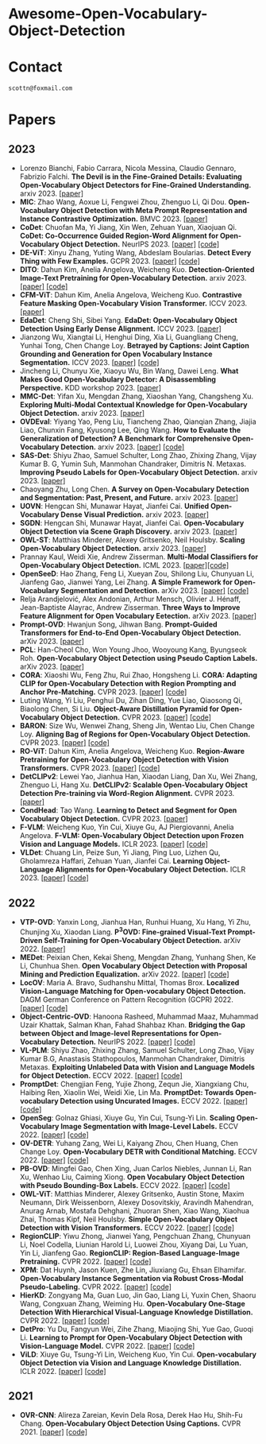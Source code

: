 # Awesome-Open-Vocabulary-Object-Detection

# Contact
```
scottn@foxmail.com
```

# <span id='Papers'>Papers</span>
## 2023
+ Lorenzo Bianchi, Fabio Carrara, Nicola Messina, Claudio Gennaro, Fabrizio Falchi. **The Devil is in the Fine-Grained Details: Evaluating Open-Vocabulary Object Detectors for Fine-Grained Understanding.** arxiv 2023. [[paper]](https://arxiv.org/abs/2311.17518)
+ **MIC**: Zhao Wang, Aoxue Li, Fengwei Zhou, Zhenguo Li, Qi Dou. **Open-Vocabulary Object Detection with Meta Prompt Representation and Instance Contrastive Optimization.** BMVC 2023. [[paper]](https://proceedings.bmvc2023.org/93/)
+ **CoDet**: Chuofan Ma, Yi Jiang, Xin Wen, Zehuan Yuan, Xiaojuan Qi. **CoDet: Co-Occurrence Guided Region-Word Alignment for Open-Vocabulary Object Detection.** NeurIPS 2023. [[paper]](https://arxiv.org/abs/2310.16667) [[code]](https://github.com/CVMI-Lab/CoDet)
+ **DE-ViT**: Xinyu Zhang, Yuting Wang, Abdeslam Boularias. **Detect Every Thing with Few Examples.** GCPR 2023. [[paper]](https://arxiv.org/abs/2309.12969) [[code]](https://github.com/mlzxy/devit)
+ **DITO**: Dahun Kim, Anelia Angelova, Weicheng Kuo. **Detection-Oriented Image-Text Pretraining for Open-Vocabulary Detection.** arxiv 2023. [[paper]](https://paperswithcode.com/paper/detection-oriented-image-text-pretraining-for) [[code]](https://github.com/google-research/google-research/tree/master/fvlm/dito)
+ **CFM-ViT**: Dahun Kim, Anelia Angelova, Weicheng Kuo. **Contrastive Feature Masking Open-Vocabulary Vision Transformer.** ICCV 2023. [[paper]](https://paperswithcode.com/paper/contrastive-feature-masking-open-vocabulary)
+ **EdaDet**: Cheng Shi, Sibei Yang. **EdaDet: Open-Vocabulary Object Detection Using Early Dense Alignment.** ICCV 2023. [[paper]](https://arxiv.org/abs/2309.01151) 
+ Jianzong Wu, Xiangtai Li, Henghui Ding, Xia Li, Guangliang Cheng, Yunhai Tong, Chen Change Loy. **Betrayed by Captions: Joint Caption Grounding and Generation for Open Vocabulary Instance Segmentation.** ICCV 2023. [[paper]](https://openaccess.thecvf.com/content/ICCV2023/papers/Wu_Betrayed_by_Captions_Joint_Caption_Grounding_and_Generation_for_Open_ICCV_2023_paper.pdf) [[code]](https://github.com/jianzongwu/betrayed-by-captions)
+ Jincheng Li, Chunyu Xie, Xiaoyu Wu, Bin Wang, Dawei Leng. **What Makes Good Open-Vocabulary Detector: A Disassembling Perspective.** KDD workshop 2023. [[paper]](https://arxiv.org/abs/2309.00227)
+ **MMC-Det**: Yifan Xu, Mengdan Zhang, Xiaoshan Yang, Changsheng Xu. **Exploring Multi-Modal Contextual Knowledge for Open-Vocabulary Object Detection.** arxiv 2023. [[paper]](https://arxiv.org/abs/2308.15846)
+ **OVDEval**: Yiyang Yao, Peng Liu, Tiancheng Zhao, Qianqian Zhang, Jiajia Liao, Chunxin Fang, Kyusong Lee, Qing Wang. **How to Evaluate the Generalization of Detection? A Benchmark for Comprehensive Open-Vocabulary Detection.** arxiv 2023. [[paper]](https://arxiv.org/abs/2308.13177) [[code]](https://github.com/om-ai-lab/OVDEval)
+ **SAS-Det**: Shiyu Zhao, Samuel Schulter, Long Zhao, Zhixing Zhang, Vijay Kumar B. G, Yumin Suh, Manmohan Chandraker, Dimitris N. Metaxas. **Improving Pseudo Labels for Open-Vocabulary Object Detection.** arxiv 2023. [[paper]](https://arxiv.org/abs/2308.06412)
+ Chaoyang Zhu, Long Chen. **A Survey on Open-Vocabulary Detection and Segmentation: Past, Present, and Future.** arxiv 2023. [[paper]](https://arxiv.org/abs/2307.09220)
+ **UOVN**: Hengcan Shi, Munawar Hayat, Jianfei Cai. **Unified Open-Vocabulary Dense Visual Prediction.** arxiv 2023. [[paper]](https://arxiv.org/abs/2307.08238)
+ **SGDN**: Hengcan Shi, Munawar Hayat, Jianfei Cai. **Open-Vocabulary Object Detection via Scene Graph Discovery.** arxiv 2023. [[paper]](https://arxiv.org/abs/2307.03339)
+ **OWL-ST**: Matthias Minderer, Alexey Gritsenko, Neil Houlsby. **Scaling Open-Vocabulary Object Detection.** arxiv 2023. [[paper]](https://arxiv.org/abs/2306.09683)
+ Prannay Kaul, Weidi Xie, Andrew Zisserman. **Multi-Modal Classifiers for Open-Vocabulary Object Detection.** ICML 2023. [[paper]](https://openreview.net/pdf?id=Nuymym2DZF)[[code]](https://github.com/prannaykaul/mm-ovod)
+ **OpenSeeD**: Hao Zhang, Feng Li, Xueyan Zou, Shilong Liu, Chunyuan Li, Jianfeng Gao, Jianwei Yang, Lei Zhang. **A Simple Framework for Open-Vocabulary Segmentation and Detection.** arXiv 2023. [[paper]](https://arxiv.org/abs/2303.08131) [[code]](https://github.com/IDEA-Research/OpenSeeD)
+ Relja Arandjelović, Alex Andonian, Arthur Mensch, Olivier J. Hénaff, Jean-Baptiste Alayrac, Andrew Zisserman. **Three Ways to Improve Feature Alignment for Open Vocabulary Eetection.** arXiv 2023. [[paper]](https://arxiv.org/abs/2303.13518)
+ **Prompt-OVD**: Hwanjun Song, Jihwan Bang. **Prompt-Guided Transformers for End-to-End Open-Vocabulary Object Detection.** arXiv 2023. [[paper]](https://arxiv.org/abs/2303.14386)
+ **PCL**: Han-Cheol Cho, Won Young Jhoo, Wooyoung Kang, Byungseok Roh. **Open-Vocabulary Object Detection using Pseudo Caption Labels.** arXiv 2023. [[paper]](https://arxiv.org/abs/2303.13040)
+ **CORA**: Xiaoshi Wu, Feng Zhu, Rui Zhao, Hongsheng Li. **CORA: Adapting CLIP for Open-Vocabulary Detection with Region Prompting and Anchor Pre-Matching.** CVPR 2023. [[paper]](https://openaccess.thecvf.com/content/CVPR2023/papers/Wu_CORA_Adapting_CLIP_for_Open-Vocabulary_Detection_With_Region_Prompting_and_CVPR_2023_paper.pdf) [[code]](https://github.com/tgxs002/CORA)
+ Luting Wang, Yi Liu, Penghui Du, Zihan Ding, Yue Liao, Qiaosong Qi, Biaolong Chen, Si Liu. **Object-Aware Distillation Pyramid for Open-Vocabulary Object Detection.** CVPR 2023. [[paper]](https://openaccess.thecvf.com/content/CVPR2023/papers/Wang_Object-Aware_Distillation_Pyramid_for_Open-Vocabulary_Object_Detection_CVPR_2023_paper.pdf) [[code]](https://github.com/LutingWang/OADP)
+ **BARON**: Size Wu, Wenwei Zhang, Sheng Jin, Wentao Liu, Chen Change Loy. **Aligning Bag of Regions for Open-Vocabulary Object Detection.** CVPR 2023. [[paper]](https://openaccess.thecvf.com/content/CVPR2023/papers/Wu_Aligning_Bag_of_Regions_for_Open-Vocabulary_Object_Detection_CVPR_2023_paper.pdf) [[code]](https://github.com/wusize/ovdet)
+ **RO-ViT**: Dahun Kim, Anelia Angelova, Weicheng Kuo. **Region-Aware Pretraining for Open-Vocabulary Object Detection with Vision Transformers.** CVPR 2023. [[paper]](https://openaccess.thecvf.com/content/CVPR2023/papers/Kim_Region-Aware_Pretraining_for_Open-Vocabulary_Object_Detection_With_Vision_Transformers_CVPR_2023_paper.pdf) [[code]](https://github.com/google-research/google-research/tree/master/fvlm/rovit)
+ **DetCLIPv2**: Lewei Yao, Jianhua Han, Xiaodan Liang, Dan Xu, Wei Zhang, Zhenguo Li, Hang Xu. **DetCLIPv2: Scalable Open-Vocabulary Object Detection Pre-training via Word-Region Alignment.** CVPR 2023. [[paper]](https://openaccess.thecvf.com/content/CVPR2023/papers/Yao_DetCLIPv2_Scalable_Open-Vocabulary_Object_Detection_Pre-Training_via_Word-Region_Alignment_CVPR_2023_paper.pdf)
+ **CondHead**: Tao Wang. **Learning to Detect and Segment for Open Vocabulary Object Detection.** CVPR 2023. [[paper]](https://openaccess.thecvf.com/content/CVPR2023/papers/Wang_Learning_To_Detect_and_Segment_for_Open_Vocabulary_Object_Detection_CVPR_2023_paper.pdf)
+ **F-VLM**: Weicheng Kuo, Yin Cui, Xiuye Gu, AJ Piergiovanni, Anelia Angelova. **F-VLM: Open-Vocabulary Object Detection upon Frozen Vision and Language Models.** ICLR 2023. [[paper]](https://openreview.net/forum?id=MIMwy4kh9lf) [[code]](https://sites.google.com/view/f-vlm/home)
+ **VLDet**: Chuang Lin, Peize Sun, Yi Jiang, Ping Luo, Lizhen Qu, Gholamreza Haffari, Zehuan Yuan, Jianfei Cai. **Learning Object-Language Alignments for Open-Vocabulary Object Detection.** ICLR 2023. [[paper]](https://openreview.net/pdf?id=mjHlitXvReu) [[code]](https://github.com/clin1223/VLDet)
## 2022
+ **VTP-OVD**: Yanxin Long, Jianhua Han, Runhui Huang, Xu Hang, Yi Zhu, Chunjing Xu, Xiaodan Liang. **P<sup>3</sup>OVD: Fine-grained Visual-Text Prompt-Driven Self-Training for Open-Vocabulary Object Detection.** arXiv 2022. [[paper]](https://arxiv.org/abs/2211.00849)
+ **MEDet**: Peixian Chen, Kekai Sheng, Mengdan Zhang, Yunhang Shen, Ke Li, Chunhua Shen. **Open Vocabulary Object Detection with Proposal Mining and Prediction Equalization.** arXiv 2022. [[paper]](https://arxiv.org/abs/2206.11134) [[code]](https://github.com/PeixianChen/MEDet)
+ **LocOV**: Maria A. Bravo, Sudhanshu Mittal, Thomas Brox. **Localized Vision-Language Matching for Open-vocabulary Object Detection.** DAGM German Conference on Pattern Recognition (GCPR) 2022. [[paper]](https://arxiv.org/abs/2205.06160) [[code]](https://github.com/lmb-freiburg/locov)
+ **Object-Centric-OVD**: Hanoona Rasheed, Muhammad Maaz, Muhammad Uzair Khattak, Salman Khan, Fahad Shahbaz Khan. **Bridging the Gap between Object and Image-level Representations for Open-Vocabulary Detection.** NeurIPS 2022. [[paper]](https://openreview.net/forum?id=aKXBrj0DHm) [[code]](https://github.com/hanoonaR/object-centric-ovd)
+ **VL-PLM**: Shiyu Zhao, Zhixing Zhang, Samuel Schulter, Long Zhao, Vijay Kumar B.G, Anastasis Stathopoulos, Manmohan Chandraker, Dimitris Metaxas. **Exploiting Unlabeled Data with Vision and Language Models for Object Detection.** ECCV 2022. [[paper]](https://www.ecva.net/papers/eccv_2022/papers_ECCV/papers/136690156.pdf) [[code]](https://github.com/xiaofeng94/VL-PLM)
+ **PromptDet**: Chengjian Feng, Yujie Zhong, Zequn Jie, Xiangxiang Chu, Haibing Ren, Xiaolin Wei, Weidi Xie, Lin Ma. **PromptDet: Towards Open-vocabulary Detection using Uncurated Images.** ECCV 2022. [[paper]](https://www.ecva.net/papers/eccv_2022/papers_ECCV/papers/136690691.pdf) [[code]](https://github.com/fcjian/PromptDet)
+ **OpenSeg**: Golnaz Ghiasi, Xiuye Gu, Yin Cui, Tsung-Yi Lin. **Scaling Open-Vocabulary Image Segmentation with Image-Level Labels.** ECCV 2022. [[paper]](https://www.ecva.net/papers/eccv_2022/papers_ECCV/papers/136960532.pdf) [[code]](https://github.com/tensorflow/tpu/tree/641c1ac6e26ed788327b973582cbfa297d7d31e7/models/official/detection/projects/openseg)
+ **OV-DETR**: Yuhang Zang, Wei Li, Kaiyang Zhou, Chen Huang, Chen Change Loy. **Open-Vocabulary DETR with Conditional Matching.** ECCV 2022. [[paper]](https://www.ecva.net/papers/eccv_2022/papers_ECCV/papers/136690107.pdf) [[code]](https://github.com/yuhangzang/OV-DETR)
+ **PB-OVD**: Mingfei Gao, Chen Xing, Juan Carlos Niebles, Junnan Li, Ran Xu, Wenhao Liu, Caiming Xiong. **Open Vocabulary Object Detection with Pseudo Bounding-Box Labels.** ECCV 2022. [[paper]](https://www.ecva.net/papers/eccv_2022/papers_ECCV/papers/136700263.pdf) [[code]](https://github.com/salesforce/PB-OVD)
+ **OWL-ViT**: Matthias Minderer, Alexey Gritsenko, Austin Stone, Maxim Neumann, Dirk Weissenborn, Alexey Dosovitskiy, Aravindh Mahendran, Anurag Arnab, Mostafa Dehghani, Zhuoran Shen, Xiao Wang, Xiaohua Zhai, Thomas Kipf, Neil Houlsby. **Simple Open-Vocabulary Object Detection with Vision Transformers.** ECCV 2022. [[paper]](https://www.ecva.net/papers/eccv_2022/papers_ECCV/papers/136700714.pdf) [[code]](https://github.com/google-research/scenic/tree/main/scenic/projects/owl_vit)
+ **RegionCLIP**: Yiwu Zhong, Jianwei Yang, Pengchuan Zhang, Chunyuan Li, Noel Codella, Liunian Harold Li, Luowei Zhou, Xiyang Dai, Lu Yuan, Yin Li, Jianfeng Gao. **RegionCLIP: Region-Based Language-Image Pretraining.** CVPR 2022. [[paper]](https://openaccess.thecvf.com/content/CVPR2022/html/Zhong_RegionCLIP_Region-Based_Language-Image_Pretraining_CVPR_2022_paper.html) [[code]](https://github.com/microsoft/RegionCLIP)
+ **XPM**: Dat Huynh, Jason Kuen, Zhe Lin, Jiuxiang Gu, Ehsan Elhamifar. **Open-Vocabulary Instance Segmentation via Robust Cross-Modal Pseudo-Labeling.** CVPR 2022. [[paper]](https://openaccess.thecvf.com/content/CVPR2022/html/Huynh_Open-Vocabulary_Instance_Segmentation_via_Robust_Cross-Modal_Pseudo-Labeling_CVPR_2022_paper.html) [[code]](https://github.com/hbdat/cvpr22_cross_modal_pseudo_labeling)
+ **HierKD**: Zongyang Ma, Guan Luo, Jin Gao, Liang Li, Yuxin Chen, Shaoru Wang, Congxuan Zhang, Weiming Hu. **Open-Vocabulary One-Stage Detection With Hierarchical Visual-Language Knowledge Distillation.** CVPR 2022. [[paper]](https://openaccess.thecvf.com/content/CVPR2022/papers/Ma_Open-Vocabulary_One-Stage_Detection_With_Hierarchical_Visual-Language_Knowledge_Distillation_CVPR_2022_paper.pdf) [[code]](https://github.com/mengqiDyangge/HierKD)
+ **DetPro**: Yu Du, Fangyun Wei, Zihe Zhang, Miaojing Shi, Yue Gao, Guoqi Li. **Learning to Prompt for Open-Vocabulary Object Detection with Vision-Language Model.** CVPR 2022. [[paper]](https://openaccess.thecvf.com/content/CVPR2022/papers/Du_Learning_To_Prompt_for_Open-Vocabulary_Object_Detection_With_Vision-Language_Model_CVPR_2022_paper.pdf) [[code]](https://github.com/dyabel/detpro)
+ **ViLD**: Xiuye Gu, Tsung-Yi Lin, Weicheng Kuo, Yin Cui. **Open-vocabulary Object Detection via Vision and Language Knowledge Distillation.** ICLR 2022. [[paper]](https://openreview.net/forum?id=lL3lnMbR4WU) [[code]](https://github.com/tensorflow/tpu/tree/master/models/official/detection/projects/vild)

## 2021
+ **OVR-CNN**: Alireza Zareian, Kevin Dela Rosa, Derek Hao Hu, Shih-Fu Chang. **Open-Vocabulary Object Detection Using Captions.** CVPR 2021. [[paper]](https://openaccess.thecvf.com/content/CVPR2021/papers/Zareian_Open-Vocabulary_Object_Detection_Using_Captions_CVPR_2021_paper.pdf) [[code]](https://github.com/alirezazareian/ovr-cnn)
